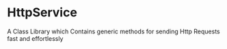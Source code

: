 # HttpService
A Class Library which Contains generic methods for sending Http Requests fast and effortlessly 
